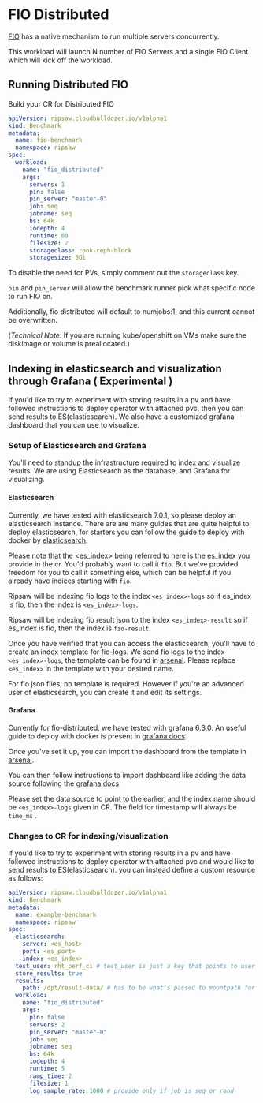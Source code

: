 # FIO Distributed

[FIO](https://github.com/axboe/fio) has a native mechanism to run multiple servers concurrently.

This workload will launch N number of FIO Servers and a single FIO Client which will kick off the
workload.

## Running Distributed FIO

Build your CR for Distributed FIO

```yaml
apiVersion: ripsaw.cloudbulldozer.io/v1alpha1
kind: Benchmark
metadata:
  name: fio-benchmark
  namespace: ripsaw
spec:
  workload:
    name: "fio_distributed"
    args:
      servers: 1
      pin: false
      pin_server: "master-0"
      job: seq
      jobname: seq
      bs: 64k
      iodepth: 4
      runtime: 60
      filesize: 2
      storageclass: rook-ceph-block
      storagesize: 5Gi
```

To disable the need for PVs, simply comment out the `storageclass` key.

`pin` and `pin_server` will allow the benchmark runner pick what specific node to run FIO on.

Additionally, fio distributed will default to numjobs:1, and this current cannot be overwritten.

(*Technical Note*: If you are running kube/openshift on VMs make sure the diskimage or volume is preallocated.)

## Indexing in elasticsearch and visualization through Grafana ( Experimental )

If you'd like to try to experiment with storing results in a pv and have followed
instructions to deploy operator with attached pvc, then you can send results to ES(elasticsearch).
We also have a customized grafana dashboard that you can use to visualize.

### Setup of Elasticsearch and Grafana

You'll need to standup the infrastructure required to index and visualize results.
We are using Elasticsearch as the database, and Grafana for visualizing.

#### Elasticsearch

Currently, we have tested with elasticsearch 7.0.1, so please deploy an elasticsearch instance.
There are are many guides that are quite helpful to deploy elasticsearch, for starters
you can follow the guide to deploy with docker by [elasticsearch](https://www.elastic.co/guide/en/elasticsearch/reference/7.0/docker.html).

Please note that the <es_index> being referred to here is the es_index you provide in the cr. You'd probably want to call it `fio`.
But we've provided freedom for you to call it something else, which can be helpful if you already have indices starting with `fio`.

Ripsaw will be indexing fio logs to the index `<es_index>-logs` so if es_index is fio, then the index is `<es_index>-logs`.

Ripsaw will be indexing fio result json to the index `<es_index>-result` so if es_index is fio, then the index is `fio-result`.

Once you have verified that you can access the elasticsearch, you'll have to create an index template for fio-logs.
We send fio logs to the index `<es_index>-logs`, the template can be found in [arsenal](https://github.com/cloud-bulldozer/arsenal/blob/master/fio-distributed/elasticsearch/7.0.1/fio-logs.json).
Please replace `<es_index>` in the template with your desired name.

For fio json files, no template is required. However if you're an advanced user of elasticsearch, you can create it and edit its settings.


#### Grafana

Currently for fio-distributed, we have tested with grafana 6.3.0. An useful guide to deploy with docker
is present in [grafana docs](https://grafana.com/docs/installation/docker/#running-a-specific-version-of-grafana).

Once you've set it up, you can import the dashboard from the template in [arsenal](https://github.com/cloud-bulldozer/arsenal/blob/master/fio-distributed/grafana/6.3.0/dashboard.json).

You can then follow instructions to import dashboard like adding the data source following the [grafana docs](https://grafana.com/docs/reference/export_import/#importing-a-dashboard)

Please set the data source to point to the earlier, and the index name should be `<es_index>-logs` given in CR.
The field for timestamp will always be `time_ms` .

### Changes to CR for indexing/visualization

If you'd like to try to experiment with storing results in a pv and have followed
instructions to deploy operator with attached pvc and would like to send results to ES(elasticsearch).
you can instead define a custom resource as follows:

```yaml
apiVersion: ripsaw.cloudbulldozer.io/v1alpha1
kind: Benchmark
metadata:
  name: example-benchmark
  namespace: ripsaw
spec:
  elasticsearch:
    server: <es_host>
    port: <es_port>
    index: <es_index>
  test_user: rht_perf_ci # test_user is just a key that points to user triggering ripsaw, useful to search results in ES
  store_results: true
  results:
    path: /opt/result-data/ # has to be what's passed to mountpath for operator pod
  workload:
    name: "fio_distributed"
    args:
      pin: false
      servers: 2
      pin_server: "master-0"
      job: seq
      jobname: seq
      bs: 64k
      iodepth: 4
      runtime: 5
      ramp_time: 2
      filesize: 1
      log_sample_rate: 1000 # provide only if job is seq or rand
```
